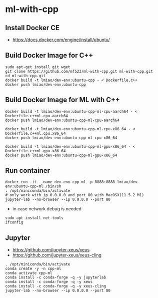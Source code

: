 # ml-with-cpp

## Install Docker CE
* https://docs.docker.com/engine/install/ubuntu/

## Build Docker Image for C++
```
sudo apt-get install git wget
git clone https://github.com/mf523/ml-with-cpp.git ml-with-cpp.git
cd ml-with-cpp.git
docker build -t lmiao/dev-env:ubuntu-cpp - < Dockerfile.c++
docker push lmiao/dev-env:ubuntu-cpp
```

## Build Docker Image for ML with C++
```
docker build -t lmiao/dev-env:ubuntu-cpp-ml-cpu-aarch64 - < Dockerfile.c++ml.cpu.aarch64
docker push lmiao/dev-env:ubuntu-cpp-ml-cpu-aarch64
```
```
docker build -t lmiao/dev-env:ubuntu-cpp-ml-cpu-x86_64 - < Dockerfile.c++ml.cpu.x86_64
docker push lmiao/dev-env:ubuntu-cpp-ml-cpu-x86_64
```
```
docker build -t lmiao/dev-env:ubuntu-cpp-ml-gpu-x86_64 - < Dockerfile.c++ml.gpu.x86_64
docker push lmiao/dev-env:ubuntu-cpp-ml-gpu-x86_64
```

## Run container
```
docker run -it --name dev-env-cpp-ml -p 8888:8888 lmiao/dev-env:ubuntu-cpp-ml /bin/sh
. /opt/miniconda/bin/activate
# only work with ip 0.0.0.0 and port 80 with MacOSX(11.5.2 M1)
jupyter-lab --no-browser --ip 0.0.0.0 --port 80
```
* in case network debug is needed
```
sudo apt install net-tools
ifconfig
```

## Jupyter
* https://github.com/jupyter-xeus/xeus
* https://github.com/jupyter-xeus/xeus-cling
```
. /opt/miniconda/bin/activate
conda create -y -n cpp-ml
conda activate cpp-ml
conda install -c conda-forge -q -y jupyterlab
conda install -c conda-forge -q -y xeus
conda install -c conda-forge -q -y xeus-cling
jupyter-lab --no-browser --ip 0.0.0.0 --port 80
```


